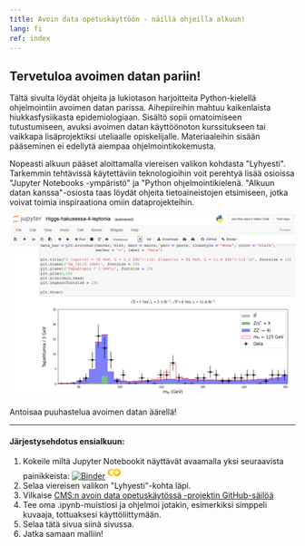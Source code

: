 ```yaml
---
title: Avoin data opetuskäyttöön - näillä ohjeilla alkuun!
lang: fi
ref: index
---
```


## Tervetuloa avoimen datan pariin!

Tältä sivulta löydät ohjeita ja lukiotason harjoitteita Python-kielellä ohjelmointiin avoimen datan parissa. Aihepiireihin mahtuu kaikenlaista hiukkasfysiikasta epidemiologiaan. Sisältö sopii omatoimiseen tutustumiseen, avuksi avoimen datan käyttöönoton kurssitukseen tai vaikkapa lisäprojektiksi uteliaalle opiskelijalle. Materiaaleihin sisään pääseminen ei edellytä aiempaa ohjelmointikokemusta.

Nopeasti alkuun pääset aloittamalla viereisen valikon kohdasta "Lyhyesti". Tarkemmin tehtävissä käytettäviin teknologioihin voit perehtyä lisää osioissa "Jupyter Notebooks -ympäristö" ja "Python ohjelmointikielenä. "Alkuun datan kanssa"-osiosta taas löydät ohjeita tietoaineistojen etsimiseen, jotka voivat toimia inspiraationa omiin dataprojekteihin.

![kuva](higgsOD.png)

Antoisaa puuhastelua avoimen datan äärellä!

__________

#### Järjestysehdotus ensialkuun:

1. Kokeile miltä Jupyter Notebookit näyttävät avaamalla yksi seuraavista painikkeista: [![Binder](https://mybinder.org/badge.svg)](https://mybinder.org/v2/gh/cms-opendata-education/cms-jupyter-materials-finnish/master?filepath=TyokalutTutuiksi%2FTervetuloa-Jupyter-Notebookien-pariin!.ipynb) [![Colaboratory](https://github.com/cms-opendata-education/cms-jupyter-materials-finnish/blob/master/Kuvat/colab_icon.png?raw=true)](https://colab.research.google.com/github/cms-opendata-education/cms-jupyter-materials-finnish/blob/master/TyokalutTutuiksi/Tervetuloa-Jupyter-Notebookien-pariin!.ipynb)
2. Selaa viereisen valikon "Lyhyesti"-kohta läpi.
3. Vilkaise [CMS:n avoin data opetuskäytössä -projektin GitHub-säilöä](https://github.com/cms-opendata-education/cms-jupyter-materials-finnish)
4. Tee oma .ipynb-muistiosi ja ohjelmoi jotakin, esimerkiksi simppeli kuvaaja, tottuaksesi käyttöliittymään.
5. Selaa tätä sivua siinä sivussa.
6. Jatka samaan malliin!

